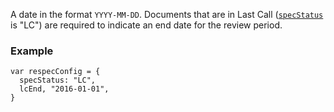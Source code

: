 A date in the format `YYYY-MM-DD`. Documents that are in Last Call ([`specStatus`](specStatus) is "LC") are required to indicate an end date for the review period. 

### Example
```JS
var respecConfig = {
  specStatus: "LC",
  lcEnd, "2016-01-01",
}
```